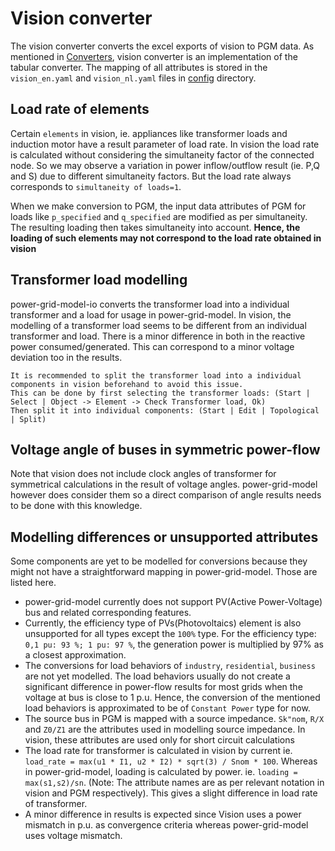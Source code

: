 <!--
SPDX-FileCopyrightText: 2022 Contributors to the Power Grid Model project <dynamic.grid.calculation@alliander.com>
SPDX-License-Identifier: MPL-2.0
-->

# Vision converter

The vision converter converts the excel exports of vision to PGM data. As mentioned in [Converters](converters/converter.md), vision converter is an implementation of the tabular converter.
The mapping of all attributes is stored in the `vision_en.yaml` and `vision_nl.yaml` files in [config](https://github.com/PowerGridModel/power-grid-model-io/tree/main/src/power_grid_model_io/config) directory.

## Load rate of elements 

Certain `elements` in vision, ie. appliances like transformer loads and induction motor have a result parameter of load rate.
In vision the load rate is calculated without considering the simultaneity factor of the connected node.
So we may observe a variation in power inflow/outflow result (ie. P,Q and S) due to different simultaneity factors. But the load rate always corresponds to `simultaneity of loads=1`.

When we make conversion to PGM, the input data attributes of PGM for loads like `p_specified` and `q_specified` are modified as per simultaneity. The resulting loading then takes simultaneity into account. 
**Hence, the loading of such elements may not correspond to the load rate obtained in vision**

## Transformer load modelling

power-grid-model-io converts the transformer load into a individual transformer and a load for usage in power-grid-model. 
In vision, the modelling of a transformer load seems to be different from an individual transformer and load.
There is a minor difference in both in the reactive power consumed/generated. 
This can correspond to a minor voltage deviation too in the results.

```{tip}
It is recommended to split the transformer load into a individual components in vision beforehand to avoid this issue.
This can be done by first selecting the transformer loads: (Start | Select | Object -> Element -> Check Transformer load, Ok)
Then split it into individual components: (Start | Edit | Topological | Split)
```

## Voltage angle of buses in symmetric power-flow

Note that vision does not include clock angles of transformer for symmetrical calculations in the result of voltage angles. power-grid-model however does consider them so a direct comparison of angle results needs to be done with this knowledge.

## Modelling differences or unsupported attributes

Some components are yet to be modelled for conversions because they might not have a straightforward mapping in power-grid-model. Those are listed here.

- power-grid-model currently does not support PV(Active Power-Voltage) bus and related corresponding features. 
- Currently, the efficiency type of PVs(Photovoltaics) element is also unsupported for all types except the `100%` type. For the efficiency type: `0,1 pu: 93 %; 1 pu: 97 %`, the generation power is multiplied by 97% as a closest approximation.
- The conversions for load behaviors of `industry`, `residential`, `business` are not yet modelled. The load behaviors usually do not create a significant difference in power-flow results for most grids when the voltage at bus is close to 1 p.u. Hence, the conversion of the mentioned load behaviors is approximated to be of `Constant Power` type for now. 
- The source bus in PGM is mapped with a source impedance. `Sk"nom`, `R/X` and `Z0/Z1` are the attributes used in modelling source impedance. In vision, these attributes are used only for short circuit calculations
- The load rate for transformer is calculated in vision by current ie. `load_rate = max(u1 * I1, u2 * I2) * sqrt(3) / Snom * 100`. Whereas in power-grid-model, loading is calculated by power. ie. `loading = max(s1,s2)/sn`. (Note: The attribute names are as per relevant notation in vision and PGM respectively). This gives a slight difference in load rate of transformer.
- A minor difference in results is expected since Vision uses a power mismatch in p.u. as convergence criteria whereas power-grid-model uses voltage mismatch.